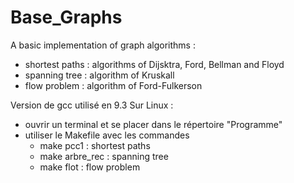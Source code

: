# Base_Graphs
A basic implementation of graph algorithms :
- shortest paths : algorithms of Dijsktra, Ford, Bellman and Floyd
- spanning tree : algorithm of Kruskall
- flow problem : algorithm of Ford-Fulkerson


Version de gcc utilisé en 9.3
Sur Linux :
- ouvrir un terminal et se placer dans le répertoire "Programme"
- utiliser le Makefile avec les commandes
  - make pcc1 : shortest paths
  - make arbre_rec : spanning tree
  - make flot : flow problem

